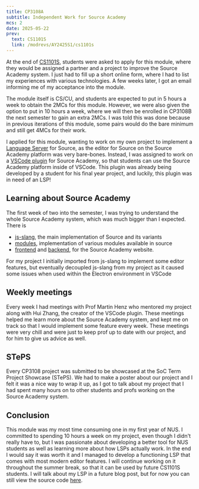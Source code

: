 ```yaml
---
title: CP3108A
subtitle: Independent Work for Source Academy
mcs: 2
date: 2025-05-22
prev:
  text: CS1101S
  link: /modrevs/AY2425S1/cs1101s
---
```


At the end of [CS1101S](https://nusmods.com/courses/CS1101S/programming-methodology),
students were asked to apply for this module, where they would be assigned a partner
and a project to improve the Source Academy system. I just had to fill up a short online
form, where I had to list my experiences with various technologies.
A few weeks later, I got an email informing me of my acceptance into the module.

The module itself is CS/CU, and students are expected to put in
5 hours a week to obtain the 2MCs for this module.
However, we were also given the option to put in 10 hours a week,
where we will then be enrolled in CP3108B the next semester to gain an extra 2MCs.
I was told this was done because in previous iterations of this module,
some pairs would do the bare minimum and still get 4MCs for their work.

I applied for this module, wanting to work on my own project
to implement a [Language Server](https://microsoft.github.io/language-server-protocol/) for Source,
as the editor for Source on the Source Academy platform was very bare-bones.
Instead, I was assigned to work on a [VSCode plugin](https://github.com/source-academy/vscode) for Source Academy,
so that students can use the Source Academy platform inside of VSCode.
This plugin was already being developed by a student for his final year project,
and luckily, this plugin was in need of an LSP!

## Learning about Source Academy

The first week of two into the semester, I was trying to understand
the whole Source Academy system, which was much bigger than I expected.
There is

* [js-slang](https://github.com/source-academy/js-slang), the main implementation of Source and its variants
* [modules](https://github.com/source-academy/modules), implementation of various modules available in source
* [frontend](https://github.com/source-academy/frontend) and [backend](https://github.com/source-academy/backend), for the Source Academy website.

For my project I initially imported from js-slang to implement some editor features,
but eventually decoupled js-slang from my project as it caused some issues when
used within the Electron environment in VSCode

## Weekly meetings

Every week I had meetings with Prof Martin Henz who mentored my project
along with Hui Zhang, the creator of the VSCode plugin.
These meetings helped me learn more about the Source Academy system,
and kept me on track so that I would implement some feature every week.
These meetings were very chill and were just to keep prof up to date with
our project, and for him to give us advice as well.

## STePS

Every CP3108 project was submitted to be showcased at the SoC Term Project Showcase (STePS).
We had to make a poster about our project and I felt it was a nice way to wrap it up,
as I got to talk about my project that I had spent many hours on to other students and profs
working on the Source Academy system.

## Conclusion

This module was my most time consuming one in my first year of NUS.
I committed to spending 10 hours a week on my project, even though
I didn't really have to, but I was passionate about developing a
better tool for NUS students as well as learning more about how LSPs
actually work. In the end I would say it was worth it and I managed
to develop a functioning LSP that comes with most modern editor features.
I will continue working on it throughout the summer break, so that
it can be used by future CS1101S students.
I will talk about my LSP in a future blog post, but for now you can
still view the source code [here](https://github.com/source-academy/source-lsp).
